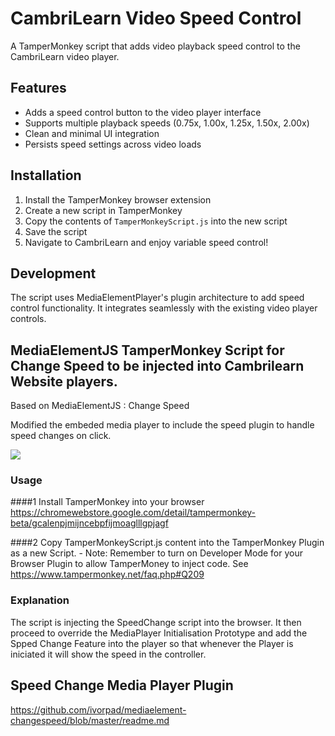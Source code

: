 # CambriLearn Video Speed Control

A TamperMonkey script that adds video playback speed control to the CambriLearn video player.

## Features

- Adds a speed control button to the video player interface
- Supports multiple playback speeds (0.75x, 1.00x, 1.25x, 1.50x, 2.00x)
- Clean and minimal UI integration
- Persists speed settings across video loads

## Installation

1. Install the TamperMonkey browser extension
2. Create a new script in TamperMonkey
3. Copy the contents of `TamperMonkeyScript.js` into the new script
4. Save the script
5. Navigate to CambriLearn and enjoy variable speed control!

## Development

The script uses MediaElementPlayer's plugin architecture to add speed control functionality. It integrates seamlessly with the existing video player controls.

## MediaElementJS TamperMonkey Script for Change Speed to be injected into Cambrilearn Website players.

Based on MediaElementJS : Change Speed

Modified the embeded media player to include the speed plugin to handle speed changes on click.

![](https://user-images.githubusercontent.com/52452/60034563-3c7e6080-96ab-11e9-81bd-582adc4d7462.gif)

### Usage

####1 Install TamperMonkey into your browser
https://chromewebstore.google.com/detail/tampermonkey-beta/gcalenpjmijncebpfijmoaglllgpjagf

####2 Copy TamperMonkeyScript.js content into the TamperMonkey Plugin as a new Script. - Note: Remember to turn on Developer Mode for your Browser Plugin to allow TamperMoney to inject code. See https://www.tampermonkey.net/faq.php#Q209


### Explanation
The script is injecting the SpeedChange script into the browser. It then proceed to override the MediaPlayer Initialisation Prototype and add the Spped Change Feature into the player so that whenever the Player is iniciated it will show the speed in the controller. 

## Speed Change Media Player Plugin

https://github.com/ivorpad/mediaelement-changespeed/blob/master/readme.md

